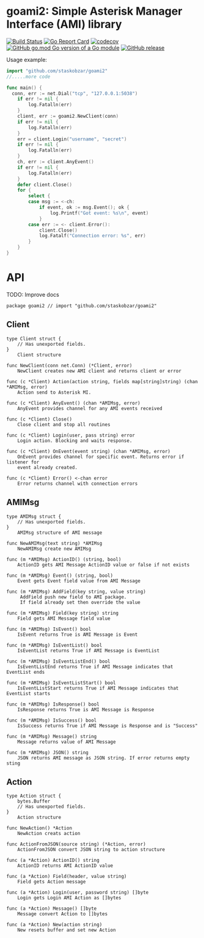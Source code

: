 # goami2: Simple Asterisk Manager Interface (AMI) library

[![Build Status](https://travis-ci.org/staskobzar/goami2.svg?branch=master)](https://travis-ci.org/staskobzar/goami2)
[![Go Report Card](https://goreportcard.com/badge/github.com/staskobzar/goami2)](https://goreportcard.com/report/github.com/staskobzar/goami2)
[![codecov](https://codecov.io/gh/staskobzar/goami2/branch/master/graph/badge.svg)](https://codecov.io/gh/staskobzar/goami2)
[![GitHub go.mod Go version of a Go module](https://img.shields.io/github/go-mod/go-version/gomods/athens.svg)](https://github.com/staskobzar/goami2)
[![GitHub release](https://img.shields.io/github/release/staskobzar/goami2.svg)](https://github.com/staskobzar/goami2/releases)

Usage example:

```go
import "github.com/staskobzar/goami2"
//.....more code

func main() {
  conn, err := net.Dial("tcp", "127.0.0.1:5038")
	if err != nil {
		log.Fatalln(err)
	}
	client, err := goami2.NewClient(conn)
	if err != nil {
		log.Fatalln(err)
	}
	err = client.Login("username", "secret")
	if err != nil {
		log.Fatalln(err)
	}
	ch, err := client.AnyEvent()
	if err != nil {
		log.Fatalln(err)
	}
	defer client.Close()
	for {
		select {
		case msg := <-ch:
			if event, ok := msg.Event(); ok {
				log.Printf("Got event: %s\n", event)
			}
		case err := <- client.Error():
			client.Close()
			log.Fatalf("Connection error: %s", err)
		}
	}
}
```

# API
TODO: Improve docs
```
package goami2 // import "github.com/staskobzar/goami2"
```
## Client
```
type Client struct {
	// Has unexported fields.
}
    Client structure

func NewClient(conn net.Conn) (*Client, error)
    NewClient creates new AMI client and returns client or error

func (c *Client) Action(action string, fields map[string]string) (chan *AMIMsg, error)
    Action send to Asterisk MI.

func (c *Client) AnyEvent() (chan *AMIMsg, error)
    AnyEvent provides channel for any AMI events received

func (c *Client) Close()
    Close client and stop all routines

func (c *Client) Login(user, pass string) error
    Login action. Blocking and waits response.

func (c *Client) OnEvent(event string) (chan *AMIMsg, error)
    OnEvent provides channel for specific event. Returns error if listener for
    event already created.

func (c *Client) Error() <-chan error
    Error returns channel with connection errors

```

## AMIMsg
```
type AMIMsg struct {
	// Has unexported fields.
}
    AMIMsg structure of AMI message

func NewAMIMsg(text string) *AMIMsg
    NewAMIMsg create new AMIMsg

func (m *AMIMsg) ActionID() (string, bool)
    ActionID gets AMI Message ActionID value or false if not exists

func (m *AMIMsg) Event() (string, bool)
    Event gets Event field value from AMI Message

func (m *AMIMsg) AddField(key string, value string)
     AddField push new field to AMI package.
     If field already set then override the value

func (m *AMIMsg) Field(key string) string
    Field gets AMI Message field value

func (m *AMIMsg) IsEvent() bool
    IsEvent returns True is AMI Message is Event

func (m *AMIMsg) IsEventList() bool
    IsEventList returns True if AMI Message is EventList

func (m *AMIMsg) IsEventListEnd() bool
    IsEventListEnd returns True if AMI Message indicates that EventList ends

func (m *AMIMsg) IsEventListStart() bool
    IsEventListStart returns True if AMI Message indicates that EventList starts

func (m *AMIMsg) IsResponse() bool
    IsResponse returns True is AMI Message is Response

func (m *AMIMsg) IsSuccess() bool
    IsSuccess returns True if AMI Message is Response and is "Success"

func (m *AMIMsg) Message() string
    Message returns value of AMI Message

func (m *AMIMsg) JSON() string
    JSON returns AMI message as JSON string. If error returns empty sting
```

## Action
```
type Action struct {
	bytes.Buffer
	// Has unexported fields.
}
    Action structure

func NewAction() *Action
    NewAction creats action

func ActionFromJSON(source string) (*Action, error)
    ActionFromJSON convert JSON string to action structure

func (a *Action) ActionID() string
    ActionID returns AMI ActionID value

func (a *Action) Field(header, value string)
    Field gets Action message

func (a *Action) Login(user, password string) []byte
    Login gets Login AMI Action as []bytes

func (a *Action) Message() []byte
    Message convert Action to []bytes

func (a *Action) New(action string)
    New resets buffer and set new Action
```
